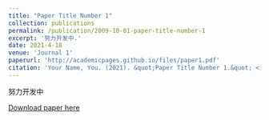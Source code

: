 ```yaml
---
title: "Paper Title Number 1"
collection: publications
permalink: /publication/2009-10-01-paper-title-number-1
excerpt: '努力开发中.'
date: 2021-4-18
venue: 'Journal 1'
paperurl: 'http://academicpages.github.io/files/paper1.pdf'
citation: 'Your Name, You. (2021). &quot;Paper Title Number 1.&quot; <i>Journal 1</i>. 1(1).'
---
```

努力开发中

[Download paper here](http://academicpages.github.io/files/paper1.pdf)

